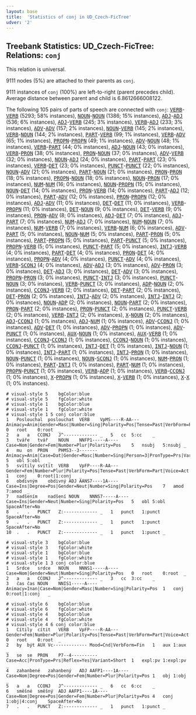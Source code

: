 ```yaml
---
layout: base
title:  'Statistics of conj in UD_Czech-FicTree'
udver: '2'
---
```


## Treebank Statistics: UD_Czech-FicTree: Relations: `conj`

This relation is universal.

9111 nodes (5%) are attached to their parents as `conj`.

9111 instances of `conj` (100%) are left-to-right (parent precedes child).
Average distance between parent and child is 6.8612666008122.

The following 105 pairs of parts of speech are connected with `conj`: <tt><a href="cs_fictree-pos-VERB.html">VERB</a></tt>-<tt><a href="cs_fictree-pos-VERB.html">VERB</a></tt> (5293; 58% instances), <tt><a href="cs_fictree-pos-NOUN.html">NOUN</a></tt>-<tt><a href="cs_fictree-pos-NOUN.html">NOUN</a></tt> (1386; 15% instances), <tt><a href="cs_fictree-pos-ADJ.html">ADJ</a></tt>-<tt><a href="cs_fictree-pos-ADJ.html">ADJ</a></tt> (536; 6% instances), <tt><a href="cs_fictree-pos-ADJ.html">ADJ</a></tt>-<tt><a href="cs_fictree-pos-VERB.html">VERB</a></tt> (245; 3% instances), <tt><a href="cs_fictree-pos-VERB.html">VERB</a></tt>-<tt><a href="cs_fictree-pos-ADJ.html">ADJ</a></tt> (233; 3% instances), <tt><a href="cs_fictree-pos-ADV.html">ADV</a></tt>-<tt><a href="cs_fictree-pos-ADV.html">ADV</a></tt> (157; 2% instances), <tt><a href="cs_fictree-pos-NOUN.html">NOUN</a></tt>-<tt><a href="cs_fictree-pos-VERB.html">VERB</a></tt> (145; 2% instances), <tt><a href="cs_fictree-pos-VERB.html">VERB</a></tt>-<tt><a href="cs_fictree-pos-NOUN.html">NOUN</a></tt> (144; 2% instances), <tt><a href="cs_fictree-pos-PART.html">PART</a></tt>-<tt><a href="cs_fictree-pos-VERB.html">VERB</a></tt> (99; 1% instances), <tt><a href="cs_fictree-pos-VERB.html">VERB</a></tt>-<tt><a href="cs_fictree-pos-ADV.html">ADV</a></tt> (65; 1% instances), <tt><a href="cs_fictree-pos-PROPN.html">PROPN</a></tt>-<tt><a href="cs_fictree-pos-PROPN.html">PROPN</a></tt> (49; 1% instances), <tt><a href="cs_fictree-pos-ADV.html">ADV</a></tt>-<tt><a href="cs_fictree-pos-NOUN.html">NOUN</a></tt> (48; 1% instances), <tt><a href="cs_fictree-pos-VERB.html">VERB</a></tt>-<tt><a href="cs_fictree-pos-PART.html">PART</a></tt> (44; 0% instances), <tt><a href="cs_fictree-pos-ADJ.html">ADJ</a></tt>-<tt><a href="cs_fictree-pos-NOUN.html">NOUN</a></tt> (43; 0% instances), <tt><a href="cs_fictree-pos-VERB.html">VERB</a></tt>-<tt><a href="cs_fictree-pos-PRON.html">PRON</a></tt> (38; 0% instances), <tt><a href="cs_fictree-pos-PRON.html">PRON</a></tt>-<tt><a href="cs_fictree-pos-NOUN.html">NOUN</a></tt> (37; 0% instances), <tt><a href="cs_fictree-pos-ADV.html">ADV</a></tt>-<tt><a href="cs_fictree-pos-VERB.html">VERB</a></tt> (32; 0% instances), <tt><a href="cs_fictree-pos-NOUN.html">NOUN</a></tt>-<tt><a href="cs_fictree-pos-ADJ.html">ADJ</a></tt> (24; 0% instances), <tt><a href="cs_fictree-pos-PART.html">PART</a></tt>-<tt><a href="cs_fictree-pos-PART.html">PART</a></tt> (23; 0% instances), <tt><a href="cs_fictree-pos-VERB.html">VERB</a></tt>-<tt><a href="cs_fictree-pos-DET.html">DET</a></tt> (23; 0% instances), <tt><a href="cs_fictree-pos-PUNCT.html">PUNCT</a></tt>-<tt><a href="cs_fictree-pos-PUNCT.html">PUNCT</a></tt> (22; 0% instances), <tt><a href="cs_fictree-pos-NOUN.html">NOUN</a></tt>-<tt><a href="cs_fictree-pos-ADV.html">ADV</a></tt> (21; 0% instances), <tt><a href="cs_fictree-pos-PART.html">PART</a></tt>-<tt><a href="cs_fictree-pos-NOUN.html">NOUN</a></tt> (21; 0% instances), <tt><a href="cs_fictree-pos-PRON.html">PRON</a></tt>-<tt><a href="cs_fictree-pos-PRON.html">PRON</a></tt> (18; 0% instances), <tt><a href="cs_fictree-pos-PROPN.html">PROPN</a></tt>-<tt><a href="cs_fictree-pos-NOUN.html">NOUN</a></tt> (18; 0% instances), <tt><a href="cs_fictree-pos-NOUN.html">NOUN</a></tt>-<tt><a href="cs_fictree-pos-PRON.html">PRON</a></tt> (17; 0% instances), <tt><a href="cs_fictree-pos-NUM.html">NUM</a></tt>-<tt><a href="cs_fictree-pos-NUM.html">NUM</a></tt> (16; 0% instances), <tt><a href="cs_fictree-pos-NOUN.html">NOUN</a></tt>-<tt><a href="cs_fictree-pos-PROPN.html">PROPN</a></tt> (15; 0% instances), <tt><a href="cs_fictree-pos-NOUN.html">NOUN</a></tt>-<tt><a href="cs_fictree-pos-DET.html">DET</a></tt> (14; 0% instances), <tt><a href="cs_fictree-pos-PRON.html">PRON</a></tt>-<tt><a href="cs_fictree-pos-VERB.html">VERB</a></tt> (14; 0% instances), <tt><a href="cs_fictree-pos-PART.html">PART</a></tt>-<tt><a href="cs_fictree-pos-ADJ.html">ADJ</a></tt> (12; 0% instances), <tt><a href="cs_fictree-pos-PART.html">PART</a></tt>-<tt><a href="cs_fictree-pos-ADV.html">ADV</a></tt> (12; 0% instances), <tt><a href="cs_fictree-pos-PRON.html">PRON</a></tt>-<tt><a href="cs_fictree-pos-PROPN.html">PROPN</a></tt> (12; 0% instances), <tt><a href="cs_fictree-pos-ADJ.html">ADJ</a></tt>-<tt><a href="cs_fictree-pos-ADV.html">ADV</a></tt> (11; 0% instances), <tt><a href="cs_fictree-pos-DET.html">DET</a></tt>-<tt><a href="cs_fictree-pos-DET.html">DET</a></tt> (11; 0% instances), <tt><a href="cs_fictree-pos-VERB.html">VERB</a></tt>-<tt><a href="cs_fictree-pos-PROPN.html">PROPN</a></tt> (11; 0% instances), <tt><a href="cs_fictree-pos-DET.html">DET</a></tt>-<tt><a href="cs_fictree-pos-NOUN.html">NOUN</a></tt> (9; 0% instances), <tt><a href="cs_fictree-pos-DET.html">DET</a></tt>-<tt><a href="cs_fictree-pos-VERB.html">VERB</a></tt> (9; 0% instances), <tt><a href="cs_fictree-pos-PRON.html">PRON</a></tt>-<tt><a href="cs_fictree-pos-ADV.html">ADV</a></tt> (8; 0% instances), <tt><a href="cs_fictree-pos-ADJ.html">ADJ</a></tt>-<tt><a href="cs_fictree-pos-DET.html">DET</a></tt> (7; 0% instances), <tt><a href="cs_fictree-pos-ADJ.html">ADJ</a></tt>-<tt><a href="cs_fictree-pos-PART.html">PART</a></tt> (7; 0% instances), <tt><a href="cs_fictree-pos-NUM.html">NUM</a></tt>-<tt><a href="cs_fictree-pos-ADJ.html">ADJ</a></tt> (7; 0% instances), <tt><a href="cs_fictree-pos-NUM.html">NUM</a></tt>-<tt><a href="cs_fictree-pos-NOUN.html">NOUN</a></tt> (7; 0% instances), <tt><a href="cs_fictree-pos-NUM.html">NUM</a></tt>-<tt><a href="cs_fictree-pos-VERB.html">VERB</a></tt> (7; 0% instances), <tt><a href="cs_fictree-pos-VERB.html">VERB</a></tt>-<tt><a href="cs_fictree-pos-NUM.html">NUM</a></tt> (6; 0% instances), <tt><a href="cs_fictree-pos-ADV.html">ADV</a></tt>-<tt><a href="cs_fictree-pos-PART.html">PART</a></tt> (5; 0% instances), <tt><a href="cs_fictree-pos-NOUN.html">NOUN</a></tt>-<tt><a href="cs_fictree-pos-NUM.html">NUM</a></tt> (5; 0% instances), <tt><a href="cs_fictree-pos-PART.html">PART</a></tt>-<tt><a href="cs_fictree-pos-PRON.html">PRON</a></tt> (5; 0% instances), <tt><a href="cs_fictree-pos-PART.html">PART</a></tt>-<tt><a href="cs_fictree-pos-PROPN.html">PROPN</a></tt> (5; 0% instances), <tt><a href="cs_fictree-pos-PART.html">PART</a></tt>-<tt><a href="cs_fictree-pos-PUNCT.html">PUNCT</a></tt> (5; 0% instances), <tt><a href="cs_fictree-pos-PROPN.html">PROPN</a></tt>-<tt><a href="cs_fictree-pos-VERB.html">VERB</a></tt> (5; 0% instances), <tt><a href="cs_fictree-pos-PUNCT.html">PUNCT</a></tt>-<tt><a href="cs_fictree-pos-PART.html">PART</a></tt> (5; 0% instances), <tt><a href="cs_fictree-pos-INTJ.html">INTJ</a></tt>-<tt><a href="cs_fictree-pos-VERB.html">VERB</a></tt> (4; 0% instances), <tt><a href="cs_fictree-pos-PART.html">PART</a></tt>-<tt><a href="cs_fictree-pos-DET.html">DET</a></tt> (4; 0% instances), <tt><a href="cs_fictree-pos-PRON.html">PRON</a></tt>-<tt><a href="cs_fictree-pos-DET.html">DET</a></tt> (4; 0% instances), <tt><a href="cs_fictree-pos-PROPN.html">PROPN</a></tt>-<tt><a href="cs_fictree-pos-ADV.html">ADV</a></tt> (4; 0% instances), <tt><a href="cs_fictree-pos-PUNCT.html">PUNCT</a></tt>-<tt><a href="cs_fictree-pos-ADV.html">ADV</a></tt> (4; 0% instances), <tt><a href="cs_fictree-pos-VERB.html">VERB</a></tt>-<tt><a href="cs_fictree-pos-SCONJ.html">SCONJ</a></tt> (4; 0% instances), <tt><a href="cs_fictree-pos-ADV.html">ADV</a></tt>-<tt><a href="cs_fictree-pos-ADJ.html">ADJ</a></tt> (3; 0% instances), <tt><a href="cs_fictree-pos-ADV.html">ADV</a></tt>-<tt><a href="cs_fictree-pos-PRON.html">PRON</a></tt> (3; 0% instances), <tt><a href="cs_fictree-pos-DET.html">DET</a></tt>-<tt><a href="cs_fictree-pos-ADJ.html">ADJ</a></tt> (3; 0% instances), <tt><a href="cs_fictree-pos-DET.html">DET</a></tt>-<tt><a href="cs_fictree-pos-ADV.html">ADV</a></tt> (3; 0% instances), <tt><a href="cs_fictree-pos-PROPN.html">PROPN</a></tt>-<tt><a href="cs_fictree-pos-PRON.html">PRON</a></tt> (3; 0% instances), <tt><a href="cs_fictree-pos-PUNCT.html">PUNCT</a></tt>-<tt><a href="cs_fictree-pos-INTJ.html">INTJ</a></tt> (3; 0% instances), <tt><a href="cs_fictree-pos-PUNCT.html">PUNCT</a></tt>-<tt><a href="cs_fictree-pos-NOUN.html">NOUN</a></tt> (3; 0% instances), <tt><a href="cs_fictree-pos-VERB.html">VERB</a></tt>-<tt><a href="cs_fictree-pos-PUNCT.html">PUNCT</a></tt> (3; 0% instances), <tt><a href="cs_fictree-pos-ADP.html">ADP</a></tt>-<tt><a href="cs_fictree-pos-NOUN.html">NOUN</a></tt> (2; 0% instances), <tt><a href="cs_fictree-pos-CCONJ.html">CCONJ</a></tt>-<tt><a href="cs_fictree-pos-VERB.html">VERB</a></tt> (2; 0% instances), <tt><a href="cs_fictree-pos-DET.html">DET</a></tt>-<tt><a href="cs_fictree-pos-PART.html">PART</a></tt> (2; 0% instances), <tt><a href="cs_fictree-pos-DET.html">DET</a></tt>-<tt><a href="cs_fictree-pos-PRON.html">PRON</a></tt> (2; 0% instances), <tt><a href="cs_fictree-pos-INTJ.html">INTJ</a></tt>-<tt><a href="cs_fictree-pos-ADV.html">ADV</a></tt> (2; 0% instances), <tt><a href="cs_fictree-pos-INTJ.html">INTJ</a></tt>-<tt><a href="cs_fictree-pos-INTJ.html">INTJ</a></tt> (2; 0% instances), <tt><a href="cs_fictree-pos-NOUN.html">NOUN</a></tt>-<tt><a href="cs_fictree-pos-ADP.html">ADP</a></tt> (2; 0% instances), <tt><a href="cs_fictree-pos-NOUN.html">NOUN</a></tt>-<tt><a href="cs_fictree-pos-PART.html">PART</a></tt> (2; 0% instances), <tt><a href="cs_fictree-pos-PRON.html">PRON</a></tt>-<tt><a href="cs_fictree-pos-PART.html">PART</a></tt> (2; 0% instances), <tt><a href="cs_fictree-pos-PRON.html">PRON</a></tt>-<tt><a href="cs_fictree-pos-PUNCT.html">PUNCT</a></tt> (2; 0% instances), <tt><a href="cs_fictree-pos-PUNCT.html">PUNCT</a></tt>-<tt><a href="cs_fictree-pos-VERB.html">VERB</a></tt> (2; 0% instances), <tt><a href="cs_fictree-pos-VERB.html">VERB</a></tt>-<tt><a href="cs_fictree-pos-INTJ.html">INTJ</a></tt> (2; 0% instances), <tt><a href="cs_fictree-pos-X.html">X</a></tt>-<tt><a href="cs_fictree-pos-NOUN.html">NOUN</a></tt> (2; 0% instances), <tt><a href="cs_fictree-pos-ADJ.html">ADJ</a></tt>-<tt><a href="cs_fictree-pos-CCONJ.html">CCONJ</a></tt> (1; 0% instances), <tt><a href="cs_fictree-pos-ADJ.html">ADJ</a></tt>-<tt><a href="cs_fictree-pos-NUM.html">NUM</a></tt> (1; 0% instances), <tt><a href="cs_fictree-pos-ADV.html">ADV</a></tt>-<tt><a href="cs_fictree-pos-CCONJ.html">CCONJ</a></tt> (1; 0% instances), <tt><a href="cs_fictree-pos-ADV.html">ADV</a></tt>-<tt><a href="cs_fictree-pos-DET.html">DET</a></tt> (1; 0% instances), <tt><a href="cs_fictree-pos-ADV.html">ADV</a></tt>-<tt><a href="cs_fictree-pos-PROPN.html">PROPN</a></tt> (1; 0% instances), <tt><a href="cs_fictree-pos-ADV.html">ADV</a></tt>-<tt><a href="cs_fictree-pos-PUNCT.html">PUNCT</a></tt> (1; 0% instances), <tt><a href="cs_fictree-pos-AUX.html">AUX</a></tt>-<tt><a href="cs_fictree-pos-NOUN.html">NOUN</a></tt> (1; 0% instances), <tt><a href="cs_fictree-pos-AUX.html">AUX</a></tt>-<tt><a href="cs_fictree-pos-VERB.html">VERB</a></tt> (1; 0% instances), <tt><a href="cs_fictree-pos-CCONJ.html">CCONJ</a></tt>-<tt><a href="cs_fictree-pos-CCONJ.html">CCONJ</a></tt> (1; 0% instances), <tt><a href="cs_fictree-pos-CCONJ.html">CCONJ</a></tt>-<tt><a href="cs_fictree-pos-NOUN.html">NOUN</a></tt> (1; 0% instances), <tt><a href="cs_fictree-pos-CCONJ.html">CCONJ</a></tt>-<tt><a href="cs_fictree-pos-PUNCT.html">PUNCT</a></tt> (1; 0% instances), <tt><a href="cs_fictree-pos-INTJ.html">INTJ</a></tt>-<tt><a href="cs_fictree-pos-DET.html">DET</a></tt> (1; 0% instances), <tt><a href="cs_fictree-pos-INTJ.html">INTJ</a></tt>-<tt><a href="cs_fictree-pos-NOUN.html">NOUN</a></tt> (1; 0% instances), <tt><a href="cs_fictree-pos-INTJ.html">INTJ</a></tt>-<tt><a href="cs_fictree-pos-PART.html">PART</a></tt> (1; 0% instances), <tt><a href="cs_fictree-pos-INTJ.html">INTJ</a></tt>-<tt><a href="cs_fictree-pos-PRON.html">PRON</a></tt> (1; 0% instances), <tt><a href="cs_fictree-pos-NOUN.html">NOUN</a></tt>-<tt><a href="cs_fictree-pos-PUNCT.html">PUNCT</a></tt> (1; 0% instances), <tt><a href="cs_fictree-pos-NOUN.html">NOUN</a></tt>-<tt><a href="cs_fictree-pos-SCONJ.html">SCONJ</a></tt> (1; 0% instances), <tt><a href="cs_fictree-pos-NUM.html">NUM</a></tt>-<tt><a href="cs_fictree-pos-PRON.html">PRON</a></tt> (1; 0% instances), <tt><a href="cs_fictree-pos-PART.html">PART</a></tt>-<tt><a href="cs_fictree-pos-INTJ.html">INTJ</a></tt> (1; 0% instances), <tt><a href="cs_fictree-pos-PART.html">PART</a></tt>-<tt><a href="cs_fictree-pos-NUM.html">NUM</a></tt> (1; 0% instances), <tt><a href="cs_fictree-pos-PROPN.html">PROPN</a></tt>-<tt><a href="cs_fictree-pos-PUNCT.html">PUNCT</a></tt> (1; 0% instances), <tt><a href="cs_fictree-pos-VERB.html">VERB</a></tt>-<tt><a href="cs_fictree-pos-ADP.html">ADP</a></tt> (1; 0% instances), <tt><a href="cs_fictree-pos-VERB.html">VERB</a></tt>-<tt><a href="cs_fictree-pos-CCONJ.html">CCONJ</a></tt> (1; 0% instances), <tt><a href="cs_fictree-pos-X.html">X</a></tt>-<tt><a href="cs_fictree-pos-PROPN.html">PROPN</a></tt> (1; 0% instances), <tt><a href="cs_fictree-pos-X.html">X</a></tt>-<tt><a href="cs_fictree-pos-VERB.html">VERB</a></tt> (1; 0% instances), <tt><a href="cs_fictree-pos-X.html">X</a></tt>-<tt><a href="cs_fictree-pos-X.html">X</a></tt> (1; 0% instances).


~~~ conllu
# visual-style 5	bgColor:blue
# visual-style 5	fgColor:white
# visual-style 1	bgColor:blue
# visual-style 1	fgColor:white
# visual-style 1 5 conj	color:blue
1	Poslouchal	poslouchat	VERB	VpMS----R-AA---	Animacy=Anim|Gender=Masc|Number=Sing|Polarity=Pos|Tense=Past|VerbForm=Part|Voice=Act	0	root	0:root	_
2	a	a	CCONJ	J^-------------	_	5	cc	5:cc	_
3	tváře	tvář	NOUN	NNFP1-----A----	Case=Nom|Gender=Fem|Number=Plur|Polarity=Pos	5	nsubj	5:nsubj	_
4	mu	on	PRON	PHMS3--3-------	Animacy=Anim|Case=Dat|Gender=Masc|Number=Sing|Person=3|PronType=Prs|Variant=Short	5	obl	5:obl	_
5	svítily	svítit	VERB	VpFP----R-AA---	Gender=Fem|Number=Plur|Polarity=Pos|Tense=Past|VerbForm=Part|Voice=Act	1	conj	0:root|1:conj	_
6	obdivným	obdivný	ADJ	AANS7----1A----	Case=Ins|Degree=Pos|Gender=Neut|Number=Sing|Polarity=Pos	7	amod	7:amod	_
7	nadšením	nadšení	NOUN	NNNS7-----A----	Case=Ins|Gender=Neut|Number=Sing|Polarity=Pos	5	obl	5:obl	SpaceAfter=No
8	.	.	PUNCT	Z:-------------	_	1	punct	1:punct	SpaceAfter=No
9	.	.	PUNCT	Z:-------------	_	1	punct	1:punct	SpaceAfter=No
10	.	.	PUNCT	Z:-------------	_	1	punct	1:punct	_

~~~


~~~ conllu
# visual-style 3	bgColor:blue
# visual-style 3	fgColor:white
# visual-style 1	bgColor:blue
# visual-style 1	fgColor:white
# visual-style 1 3 conj	color:blue
1	Srdce	srdce	NOUN	NNNS1-----A----	Case=Nom|Gender=Neut|Number=Sing|Polarity=Pos	0	root	0:root	_
2	a	a	CCONJ	J^-------------	_	3	cc	3:cc	_
3	čas	čas	NOUN	NNIS1-----A----	Animacy=Inan|Case=Nom|Gender=Masc|Number=Sing|Polarity=Pos	1	conj	0:root|1:conj	_

~~~


~~~ conllu
# visual-style 6	bgColor:blue
# visual-style 6	fgColor:white
# visual-style 4	bgColor:blue
# visual-style 4	fgColor:white
# visual-style 4 6 conj	color:blue
1	Cítily	cítit	VERB	VpFP----R-AA---	Gender=Fem|Number=Plur|Polarity=Pos|Tense=Past|VerbForm=Part|Voice=Act	0	root	0:root	_
2	by	být	AUX	Vc-------------	Mood=Cnd|VerbForm=Fin	1	aux	1:aux	_
3	se	se	PRON	P7--4----------	Case=Acc|PronType=Prs|Reflex=Yes|Variant=Short	1	expl:pv	1:expl:pv	_
4	zahanbené	zahanbený	ADJ	AAFP1----1A----	Case=Nom|Degree=Pos|Gender=Fem|Number=Plur|Polarity=Pos	1	obj	1:obj	_
5	a	a	CCONJ	J^-------------	_	6	cc	6:cc	_
6	směšné	směšný	ADJ	AAFP1----1A----	Case=Nom|Degree=Pos|Gender=Fem|Number=Plur|Polarity=Pos	4	conj	1:obj|4:conj	SpaceAfter=No
7	.	.	PUNCT	Z:-------------	_	1	punct	1:punct	_

~~~


